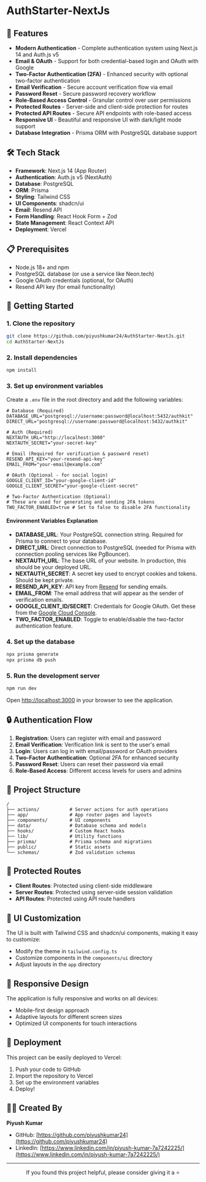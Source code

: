 # AuthStarter-NextJs

## 🚀 Features

- **Modern Authentication** - Complete authentication system using Next.js 14 and Auth.js v5
- **Email & OAuth** - Support for both credential-based login and OAuth with Google
- **Two-Factor Authentication (2FA)** - Enhanced security with optional two-factor authentication
- **Email Verification** - Secure account verification flow via email
- **Password Reset** - Secure password recovery workflow
- **Role-Based Access Control** - Granular control over user permissions
- **Protected Routes** - Server-side and client-side protection for routes
- **Protected API Routes** - Secure API endpoints with role-based access
- **Responsive UI** - Beautiful and responsive UI with dark/light mode support
- **Database Integration** - Prisma ORM with PostgreSQL database support

## 🛠️ Tech Stack

- **Framework**: Next.js 14 (App Router)
- **Authentication**: Auth.js v5 (NextAuth)
- **Database**: PostgreSQL
- **ORM**: Prisma
- **Styling**: Tailwind CSS
- **UI Components**: shadcn/ui
- **Email**: Resend API
- **Form Handling**: React Hook Form + Zod
- **State Management**: React Context API
- **Deployment**: Vercel

## 📋 Prerequisites

- Node.js 18+ and npm
- PostgreSQL database (or use a service like Neon.tech)
- Google OAuth credentials (optional, for OAuth)
- Resend API key (for email functionality)

## 🚀 Getting Started

### 1. Clone the repository

```bash
git clone https://github.com/piyushkumar24/AuthStarter-NextJs.git
cd AuthStarter-NextJs
```

### 2. Install dependencies

```bash
npm install
```

### 3. Set up environment variables

Create a `.env` file in the root directory and add the following variables:

```env
# Database (Required)
DATABASE_URL="postgresql://username:password@localhost:5432/authkit"
DIRECT_URL="postgresql://username:password@localhost:5432/authkit"

# Auth (Required)
NEXTAUTH_URL="http://localhost:3000"
NEXTAUTH_SECRET="your-secret-key" 

# Email (Required for verification & password reset)
RESEND_API_KEY="your-resend-api-key"
EMAIL_FROM="your-email@example.com"

# OAuth (Optional - for social login)
GOOGLE_CLIENT_ID="your-google-client-id"
GOOGLE_CLIENT_SECRET="your-google-client-secret"

# Two-Factor Authentication (Optional)
# These are used for generating and sending 2FA tokens
TWO_FACTOR_ENABLED=true # Set to false to disable 2FA functionality
```

#### Environment Variables Explanation

- **DATABASE_URL**: Your PostgreSQL connection string. Required for Prisma to connect to your database.
- **DIRECT_URL**: Direct connection to PostgreSQL (needed for Prisma with connection pooling services like PgBouncer).
- **NEXTAUTH_URL**: The base URL of your website. In production, this should be your deployed URL.
- **NEXTAUTH_SECRET**: A secret key used to encrypt cookies and tokens. Should be kept private.
- **RESEND_API_KEY**: API key from [Resend](https://resend.com) for sending emails.
- **EMAIL_FROM**: The email address that will appear as the sender of verification emails.
- **GOOGLE_CLIENT_ID/SECRET**: Credentials for Google OAuth. Get these from the [Google Cloud Console](https://console.cloud.google.com/).
- **TWO_FACTOR_ENABLED**: Toggle to enable/disable the two-factor authentication feature.

### 4. Set up the database

```bash
npx prisma generate
npx prisma db push
```

### 5. Run the development server

```bash
npm run dev
```

Open [http://localhost:3000](http://localhost:3000) in your browser to see the application.

## 🔒 Authentication Flow

1. **Registration**: Users can register with email and password
2. **Email Verification**: Verification link is sent to the user's email
3. **Login**: Users can log in with email/password or OAuth providers
4. **Two-Factor Authentication**: Optional 2FA for enhanced security
5. **Password Reset**: Users can reset their password via email
6. **Role-Based Access**: Different access levels for users and admins

## 📁 Project Structure

```
/
├── actions/           # Server actions for auth operations
├── app/               # App router pages and layouts
├── components/        # UI components
├── data/              # Database schema and models
├── hooks/             # Custom React hooks
├── lib/               # Utility functions
├── prisma/            # Prisma schema and migrations
├── public/            # Static assets
└── schemas/           # Zod validation schemas
```

## 🔐 Protected Routes

- **Client Routes**: Protected using client-side middleware
- **Server Routes**: Protected using server-side session validation
- **API Routes**: Protected using API route handlers

## 🎨 UI Customization

The UI is built with Tailwind CSS and shadcn/ui components, making it easy to customize:

- Modify the theme in `tailwind.config.ts`
- Customize components in the `components/ui` directory
- Adjust layouts in the `app` directory

## 📱 Responsive Design

The application is fully responsive and works on all devices:

- Mobile-first design approach
- Adaptive layouts for different screen sizes
- Optimized UI components for touch interactions

## 🚀 Deployment

This project can be easily deployed to Vercel:

1. Push your code to GitHub
2. Import the repository to Vercel
3. Set up the environment variables
4. Deploy!


## 👨‍💻 Created By

**Piyush Kumar**

- GitHub: [https://github.com/piyushkumar24](https://github.com/piyushkumar24)
- LinkedIn: [https://www.linkedin.com/in/piyush-kumar-7a7242225/](https://www.linkedin.com/in/piyush-kumar-7a7242225/)

---

<div align="center">
  <p>If you found this project helpful, please consider giving it a ⭐</p>
</div>
